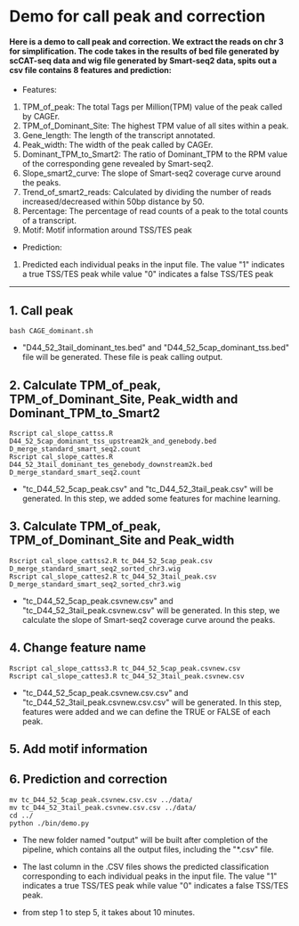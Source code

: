 # Demo for call peak and correction


#### Here is a demo to call peak and correction. We extract the reads on chr 3 for simplification. The code takes in the results of bed file generated by scCAT-seq data and wig file generated by Smart-seq2 data, spits out a csv file contains 8 features and prediction:



* Features:
1) TPM_of_peak: The total Tags per Million(TPM) value of the peak called by CAGEr.
2) TPM_of_Dominant_Site: The highest TPM value of all sites within a peak.
3) Gene_length: The length of the transcript annotated.
4) Peak_width: The width of the peak called by CAGEr.
5) Dominant_TPM_to_Smart2: The ratio of Dominant_TPM to the RPM value of the corresponding gene revealed by Smart-seq2.
6) Slope_smart2_curve: The slope of Smart-seq2 coverage curve around the peaks.
7) Trend_of_smart2_reads: Calculated by dividing the number of reads increased/decreased within 50bp distance by 50.
8) Percentage: The percentage of read counts of a peak to the total counts of a transcript.
9) Motif: Motif information around TSS/TES peak

* Prediction:  
1) Predicted each individual peaks in the input file. The value "1" indicates a true TSS/TES peak while value "0" indicates a false TSS/TES peak

---
## 1. Call peak

```
bash CAGE_dominant.sh 
```

* "D44_52_3tail_dominant_tes.bed" and "D44_52_5cap_dominant_tss.bed" file will be generated. These file is peak calling output.



## 2. Calculate TPM_of_peak, TPM_of_Dominant_Site, Peak_width and Dominant_TPM_to_Smart2

```
Rscript cal_slope_cattss.R D44_52_5cap_dominant_tss_upstream2k_and_genebody.bed D_merge_standard_smart_seq2.count
Rscript cal_slope_cattes.R D44_52_3tail_dominant_tes_genebody_downstream2k.bed D_merge_standard_smart_seq2.count
```

* "tc_D44_52_5cap_peak.csv" and "tc_D44_52_3tail_peak.csv" will be generated. In this step, we added some features for machine learning.



## 3. Calculate TPM_of_peak, TPM_of_Dominant_Site and Peak_width

```
Rscript cal_slope_cattss2.R tc_D44_52_5cap_peak.csv D_merge_standard_smart_seq2_sorted_chr3.wig
Rscript cal_slope_cattes2.R tc_D44_52_3tail_peak.csv  D_merge_standard_smart_seq2_sorted_chr3.wig
```

* "tc_D44_52_5cap_peak.csvnew.csv" and "tc_D44_52_3tail_peak.csvnew.csv" will be generated. In this step, we calculate the slope of Smart-seq2 coverage curve around the peaks.



## 4. Change feature name

```
Rscript cal_slope_cattss3.R tc_D44_52_5cap_peak.csvnew.csv
Rscript cal_slope_cattes3.R tc_D44_52_3tail_peak.csvnew.csv
```

* "tc_D44_52_5cap_peak.csvnew.csv.csv" and "tc_D44_52_3tail_peak.csvnew.csv.csv" will be generated. In this step, features were added and we can define the TRUE or FALSE of each peak.


## 5. Add motif information


## 6. Prediction and correction

```
mv tc_D44_52_5cap_peak.csvnew.csv.csv ../data/
mv tc_D44_52_3tail_peak.csvnew.csv.csv ../data/
cd ../
python ./bin/demo.py
```

* The new folder named "output" will be built after completion of the pipeline, which contains all the output files, including the "\*.csv" file. 

* The last column in the .CSV files shows the predicted classification corresponding to each individual peaks in the input file. The value "1" indicates a true TSS/TES peak while value "0" indicates a false TSS/TES peak.


* from step 1 to step 5, it takes about 10 minutes.








